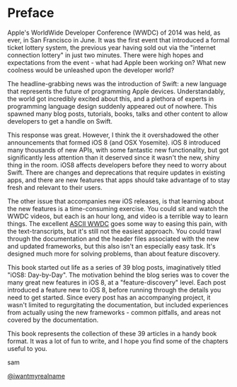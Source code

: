 # Preface

Apple's WorldWide Developer Conference (WWDC) of 2014 was held, as ever, in San
Francisco in June. It was the first event that introduced a formal ticket lottery
system, the previous year having sold out via the "internet connection lottery" in
just two minutes. There were high hopes and expectations from the event - what had
Apple been working on? What new coolness would be unleashed upon the developer world?

The headline-grabbing news was the introduction of Swift: a
new language that represents the future of programming Apple devices.
Understandably, the world got incredibly excited about this, and a plethora of experts
in programming language design suddenly appeared out of nowhere. This spawned many
blog posts, tutorials, books, talks and other content to allow developers to get a
handle on Swift.

This response was great. However, I think the it overshadowed the other
announcements that formed iOS 8 (and OSX Yosemite). iOS 8 introduced many thousands
of new APIs, with some fantastic new functionality, but got significantly less
attention than it deserved since it wasn't the new, shiny thing in the room. iOS8
affects developers before they need to worry about Swift. There are changes and
deprecations that require updates in existing apps, and there are new features that
apps should take advantage of to stay fresh and relevant to their users.

The other issue that accompanies new iOS releases, is that learning about the new
features is a time-consuming exercise. You could sit and watch the WWDC videos, but
each is an hour long, and video is a terrible way to learn things. The excellent 
[ASCII WWDC](http://asciiwwdc.com) goes some way to easing this pain, with the
text-transcripts, but it's still not the easiest approach. You could trawl through
the documentation and the header files associated with the new and updated
frameworks, but this also isn't an especially easy task. It's designed much more for
solving problems, than about feature discovery.

This book started out life as a series of 39 blog posts, imaginatively titled "iOS8:
Day-by-Day". The motivation behind the blog series was to cover the many great new
features in iOS 8, at a "feature-discovery" level. Each post introduced a feature new
to iOS 8, before running through the details you need to get started. Since every post
has an accompanying project, it wasn't limited to regurgitating the documentation,
but included experiences from actually using the new frameworks - common pitfalls,
and areas not covered by the documentation.

This book represents the collection of these 39 articles in a handy book format. It
was a lot of fun to write, and I hope you find some of the chapters useful to you.


sam

[@iwantmyrealname](https://twitter.com/iwantmyrealname)